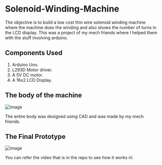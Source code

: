 # Solenoid-Winding-Machine
The objective is to build a low cost thin wire solenoid winding machine where the machine does the winding and also shows the number of turns in the LCD display. This was a project of my mech friends where I helped them with the stuff involving arduino.

## Components Used 
1. Arduino Uno.
2. L293D Motor driver.
3. A 5V DC motor.
4. A 16x2 LCD Display.

## The body of the machine 
![image](https://user-images.githubusercontent.com/69747550/122800105-2af2e200-d2e0-11eb-97b5-ecff01f11dc5.png)

The entire body was designed using CAD and was made by my mech friends.

## The Final Prototype
![image](https://user-images.githubusercontent.com/69747550/122800320-6b526000-d2e0-11eb-80f2-41d8ae1a2bf8.png)

You can refer the video that is in the repo to see how it works irl.
